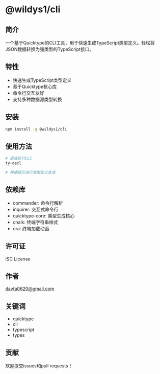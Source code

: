 # @wildys1/cli

## 简介
一个基于Quicktype的CLI工具，用于快速生成TypeScript类型定义。轻松将JSON数据转换为强类型的TypeScript接口。

## 特性
- 快速生成TypeScript类型定义
- 基于Quicktype核心库
- 命令行交互友好
- 支持多种数据源类型转换

## 安装
```bash
npm install -g @wildys1/cli
```

## 使用方法
```bash
# 直接运行CLI
ty-decl

# 根据提示进行类型定义生成
```

## 依赖库
- commander: 命令行解析
- inquirer: 交互式命令行
- quicktype-core: 类型生成核心
- chalk: 终端字符串样式
- ora: 终端加载动画

## 许可证
ISC License

## 作者
davta0620@gmail.com

## 关键词
- quicktype
- cli
- typescript
- types

## 贡献
欢迎提交issues和pull requests！
